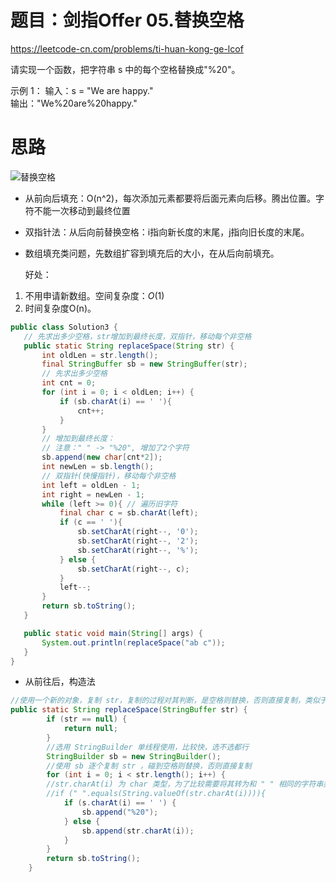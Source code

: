 

# 题目：剑指Offer 05.替换空格

 https://leetcode-cn.com/problems/ti-huan-kong-ge-lcof 

请实现一个函数，把字符串 s 中的每个空格替换成"%20"。

示例 1： 
输入：s = "We are happy."    
输出："We%20are%20happy."     

# 思路

![替换空格](https://tva1.sinaimg.cn/large/e6c9d24ely1go6qmevhgpg20du09m4qp.gif)

+ 从前向后填充：O(n^2)，每次添加元素都要将后面元素向后移。腾出位置。字符不能一次移动到最终位置

+ 双指针法：从后向前替换空格：i指向新长度的末尾，j指向旧长度的末尾。

+ 数组填充类问题，先数组扩容到填充后的大小，在从后向前填充。

  好处：

1. 不用申请新数组。空间复杂度：$O(1)$
2. 时间复杂度O(n)。

   

 ```java
public class Solution3 {
    // 先求出多少空格，str增加到最终长度，双指针，移动每个非空格
    public static String replaceSpace(String str) {
        int oldLen = str.length();
        final StringBuffer sb = new StringBuffer(str);
        // 先求出多少空格
        int cnt = 0;
        for (int i = 0; i < oldLen; i++) {
            if (sb.charAt(i) == ' '){
                cnt++;
            }
        }
        // 增加到最终长度：
        // 注意：" " -> "%20", 增加了2个字符
        sb.append(new char[cnt*2]);
        int newLen = sb.length();
        // 双指针(快慢指针)，移动每个非空格
        int left = oldLen - 1;
        int right = newLen - 1;
        while (left >= 0){ // 遍历旧字符
            final char c = sb.charAt(left);
            if (c == ' '){
                sb.setCharAt(right--, '0');
                sb.setCharAt(right--, '2');
                sb.setCharAt(right--, '%');
            } else {
                sb.setCharAt(right--, c);
            }
            left--;
        }
        return sb.toString();
    }

    public static void main(String[] args) {
        System.out.println(replaceSpace("ab c"));
    }
}
 ```



+ 从前往后，构造法

```java
//使用一个新的对象，复制 str，复制的过程对其判断，是空格则替换，否则直接复制，类似于数组复制
public static String replaceSpace(StringBuffer str) {
        if (str == null) {
            return null;
        }
		//选用 StringBuilder 单线程使用，比较快，选不选都行
        StringBuilder sb = new StringBuilder();
		//使用 sb 逐个复制 str ，碰到空格则替换，否则直接复制
        for (int i = 0; i < str.length(); i++) {
		//str.charAt(i) 为 char 类型，为了比较需要将其转为和 " " 相同的字符串类型
        //if (" ".equals(String.valueOf(str.charAt(i)))){
            if (s.charAt(i) == ' ') {
                sb.append("%20");
            } else {
                sb.append(str.charAt(i));
            }
        }
        return sb.toString();
    }
```

